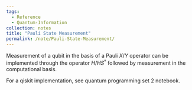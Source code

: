 ```yaml
---
tags:
  - Reference
  - Quantum-Information
collection: notes
title: "Pauli State Measurement"
permalink: /note/Pauli-State-Measurement/
---
```

Measurement of a qubit in the basis of a Pauli $X$/$Y$ operator can be implemented through the operator $H$/$HS^\dagger$ followed by measurement in the computational basis. 

For a qiskit implementation, see quantum programming set 2 notebook.